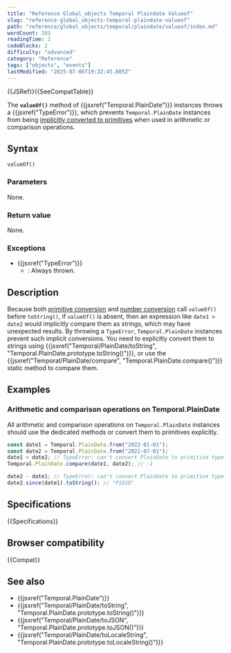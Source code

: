 ```yaml
---
title: "Reference Global_objects Temporal Plaindate Valueof"
slug: "reference-global_objects-temporal-plaindate-valueof"
path: "reference/global_objects/temporal/plaindate/valueof/index.md"
wordCount: 203
readingTime: 2
codeBlocks: 2
difficulty: "advanced"
category: "Reference"
tags: ["objects", "events"]
lastModified: "2025-07-06T19:32:45.805Z"
---
```



{{JSRef}}{{SeeCompatTable}}

The **`valueOf()`** method of {{jsxref("Temporal.PlainDate")}} instances throws a {{jsxref("TypeError")}}, which prevents `Temporal.PlainDate` instances from being [implicitly converted to primitives](/en-US/docs/Web/JavaScript/Guide/Data_structures#primitive_coercion) when used in arithmetic or comparison operations.

## Syntax

```js-nolint
valueOf()
```

### Parameters

None.

### Return value

None.

### Exceptions

- {{jsxref("TypeError")}}
  - : Always thrown.

## Description

Because both [primitive conversion](/en-US/docs/Web/JavaScript/Guide/Data_structures#primitive_coercion) and [number conversion](/en-US/docs/Web/JavaScript/Reference/Global_Objects/Number#number_coercion) call `valueOf()` before `toString()`, if `valueOf()` is absent, then an expression like `date1 > date2` would implicitly compare them as strings, which may have unexpected results. By throwing a `TypeError`, `Temporal.PlainDate` instances prevent such implicit conversions. You need to explicitly convert them to strings using {{jsxref("Temporal/PlainDate/toString", "Temporal.PlainDate.prototype.toString()")}}, or use the {{jsxref("Temporal/PlainDate/compare", "Temporal.PlainDate.compare()")}} static method to compare them.

## Examples

### Arithmetic and comparison operations on Temporal.PlainDate

All arithmetic and comparison operations on `Temporal.PlainDate` instances should use the dedicated methods or convert them to primitives explicitly.

```js
const date1 = Temporal.PlainDate.from("2022-01-01");
const date2 = Temporal.PlainDate.from("2022-07-01");
date1 > date2; // TypeError: can't convert PlainDate to primitive type
Temporal.PlainDate.compare(date1, date2); // -1

date2 - date1; // TypeError: can't convert PlainDate to primitive type
date2.since(date1).toString(); // "P181D"
```

## Specifications

{{Specifications}}

## Browser compatibility

{{Compat}}

## See also

- {{jsxref("Temporal.PlainDate")}}
- {{jsxref("Temporal/PlainDate/toString", "Temporal.PlainDate.prototype.toString()")}}
- {{jsxref("Temporal/PlainDate/toJSON", "Temporal.PlainDate.prototype.toJSON()")}}
- {{jsxref("Temporal/PlainDate/toLocaleString", "Temporal.PlainDate.prototype.toLocaleString()")}}
